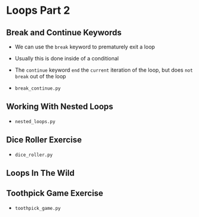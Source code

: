 # Loops Part 2

## Break and Continue Keywords
- We can use the `break` keyword to prematurely exit a loop
- Usually this is done inside of a conditional

- The `continue` keyword `end` the `current` iteration of the loop, but does `not` `break` out of the loop

- `break_continue.py`

## Working With Nested Loops
- `nested_loops.py`

## Dice Roller Exercise
- `dice_roller.py`

## Loops In The Wild

## Toothpick Game Exercise
- `toothpick_game.py`
